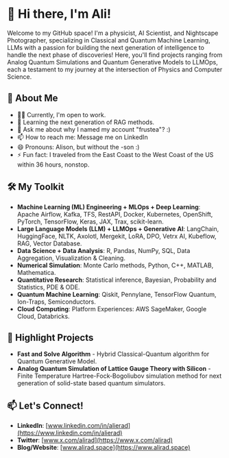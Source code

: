

# 👋 Hi there, I'm Ali!

Welcome to my GitHub space! I'm a physicist, AI Scientist, and Nightscape Photographer, specializing in Classical and Quantum Machine Learning, LLMs with a passion for building the next generation of intelligence to handle the next phase of discoveries! Here, you'll find projects ranging from Analog Quantum Simulations and Quantum Generative Models to LLMOps, each a testament to my journey at the intersection of Physics and Computer Science.

## 🚀 About Me

- 👨‍💻 Currently, I'm open to work.
- 🌱 Learning the next generation of RAG methods.
- 💬 Ask me about why I named my account "frustea"? :) 
- 📫 How to reach me: Message me on LinkedIn 
- 😄 Pronouns: Alison, but without the -son :)
- ⚡ Fun fact: I traveled from the East Coast to the West Coast of the US within 36 hours, nonstop.

## 🛠️ My Toolkit

- **Machine Learning (ML) Engineering + MLOps + Deep Learning**: Apache Airflow, Kafka, TFS, RestAPI, Docker, Kubernetes, OpenShift, PyTorch, TensorFlow, Keras, JAX, Trax, scikit-learn.
- **Large Language Models (LLM) + LLMOps + Generative AI**: LangChain, HuggingFace, NLTK, Axolotl, Mergekit, LoRA, DPO, Vetrx AI, Kubeflow, RAG, Vector Database.
- **Data Science + Data Analysis**: R, Pandas, NumPy, SQL, Data Aggregation, Visualization & Cleaning.
- **Numerical Simulation**: Monte Carlo methods, Python, C++, MATLAB, Mathematica.
- **Quantitative Research**: Statistical inference, Bayesian, Probability and Statistics, PDE & ODE.
- **Quantum Machine Learning**: Qiskit, Pennylane, TensorFlow Quantum, Ion-Traps, Semiconductors.
- **Cloud Computing**: Platform Experiences: AWS SageMaker, Google Cloud, Databricks.

## 🌟 Highlight Projects

- **Fast and Solve Algorithm** - Hybrid Classical-Quantum algorithm for Quantum Generative Model.
- **Analog Quantum Simulation of Lattice Gauge Theory with Silicon** - Finite Temperature Hartree-Fock-Bogoliubov simulation method for next generation of solid-state based quantum simulators.


## 📫 Let's Connect!

- **LinkedIn**: [www.linkedin.com/in/alierad](https://www.linkedin.com/in/alierad)
- **Twitter**: [www.x.com/alirad](https://www.x.com/alirad)
- **Blog/Website**: [www.alirad.space](https://www.alirad.space)

